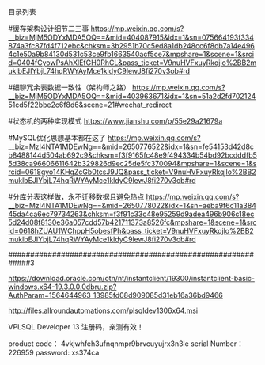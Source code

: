 目录列表

#缓存架构设计细节二三事
https://mp.weixin.qq.com/s?__biz=MjM5ODYxMDA5OQ==&mid=404087915&idx=1&sn=075664193f334874a3fc87fd4f712ebc&chksm=3b2951b70c5ed8a1db248cc6f8db7a14e4964c1e50a9b84130d531c53ce9fb1663540acf5ce7&mpshare=1&scene=1&srcid=0404fCyowPsAhXlEfGH0RhCL&pass_ticket=V9nuHVFxuyRkqjlo%2BB2muklbEJIYbjL74hqRWYAyMce1kldyC9lewJ8fi270v3ob#rd

#细聊冗余表数据一致性（架构师之路）
https://mp.weixin.qq.com/s?__biz=MjM5ODYxMDA5OQ==&mid=403963671&idx=1&sn=51a2d2fd70212451cd5f22bbe2c6f8d6&scene=21#wechat_redirect





#状态机的两种实现模式
https://www.jianshu.com/p/55e29a21679a


#MySQL优化思想基本都在这了
https://mp.weixin.qq.com/s?__biz=MzI4NTA1MDEwNg==&mid=2650776522&idx=1&sn=fe54153d42d8cb8488144d504ab692c9&chksm=f3f9165fc48e9f494334b54bd92bcdddfb55d38ca96606611642b329826d9ec25de5fc370094&mpshare=1&scene=1&srcid=0618gyo14KHgZcGb0tcsJ9JQ&pass_ticket=V9nuHVFxuyRkqjlo%2BB2muklbEJIYbjL74hqRWYAyMce1kldyC9lewJ8fi270v3ob#rd

#分库分表这样做，永不迁移数据且避免热点
https://mp.weixin.qq.com/s?__biz=MzI4NTA1MDEwNg==&mid=2650778022&idx=1&sn=aeba9f6c11a38445da4ca6ec79734263&chksm=f3f91c33c48e95259d9adea496b906c18ec5d24d08f8130e36a057cdd57b421711373a8526fc&mpshare=1&scene=1&srcid=0618hZUAU1WChppH5obesfPh&pass_ticket=V9nuHVFxuyRkqjlo%2BB2muklbEJIYbjL74hqRWYAyMce1kldyC9lewJ8fi270v3ob#rd


#############################################################3

https://download.oracle.com/otn/nt/instantclient/19300/instantclient-basic-windows.x64-19.3.0.0.0dbru.zip?AuthParam=1564644963_13985fd08d909085d31eb16a36bd9466


http://files.allroundautomations.com/plsqldev1306x64.msi


VPLSQL Developer 13 注册码，亲测有效！

product code： 4vkjwhfeh3ufnqnmpr9brvcuyujrx3n3le
serial Number：226959
password: xs374ca
